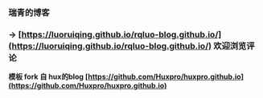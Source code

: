 
### 瑞青的博客
### → [https://luoruiqing.github.io/rqluo-blog.github.io/](https://luoruiqing.github.io/rqluo-blog.github.io/) 欢迎浏览评论

**模板 fork 自 hux的blog [https://github.com/Huxpro/huxpro.github.io](https://github.com/Huxpro/huxpro.github.io)**

